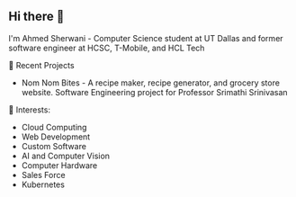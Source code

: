 ## Hi there 👋

I'm Ahmed Sherwani - Computer Science student at UT Dallas and former software engineer at HCSC, T-Mobile, and HCL Tech

🌟 Recent Projects

- Nom Nom Bites -  A recipe maker, recipe generator, and grocery store website. Software Engineering project for Professor Srimathi Srinivasan

🚀 Interests:

-	Cloud Computing 
-	Web Development
-	Custom Software
-	AI and Computer Vision 
-	Computer Hardware
-	Sales Force
-	Kubernetes



<!--
**CSpanda1/CSpanda1** is a ✨ _special_ ✨ repository because its `README.md` (this file) appears on your GitHub profile.

Here are some ideas to get you started:

- 🔭 I’m currently working on ...
- 🌱 I’m currently learning ...
- 👯 I’m looking to collaborate on ...
- 🤔 I’m looking for help with ...
- 💬 Ask me about ...
- 📫 How to reach me: ...
- 😄 Pronouns: ...
- ⚡ Fun fact: ...
-->
